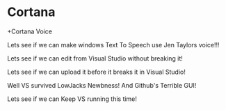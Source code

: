# Cortana

+Cortana Voice

Lets see if we can make windows Text To Speech use Jen Taylors voice!!!

Lets see if we can edit from Visual Studio without breaking it!

Lets see if we can upload it before it breaks it in Visual Studio!

Well VS survived LowJacks Newbness! And Github's Terrible GUI!

Lets see if we can Keep VS running this time!